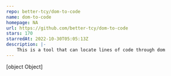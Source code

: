 ```yaml
---
repo: better-tcy/dom-to-code
name: dom-to-code
homepage: NA
url: https://github.com/better-tcy/dom-to-code
stars: 170
starredAt: 2022-10-30T05:05:13Z
description: |-
    This is a tool that can locate lines of code through dom
---
```


[object Object]
